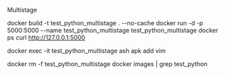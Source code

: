 Multistage

docker build -t test_python_multistage . --no-cache
docker run -d -p 5000:5000 --name test_python_multistage test_python_multistage 
docker ps
curl http://127.0.0.1:5000 

docker exec -it test_python_multistage  ash
apk add vim

docker rm -f test_python_multistage
docker images | grep test_python 